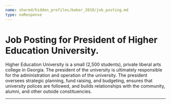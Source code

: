 ```yaml
---
name: shared/hidden_profiles/baker_2010/job_posting.md
type: noResponse
---
```


# Job Posting for President of Higher Education University.

Higher Education University is a small (2,500 students), private liberal arts college in Georgia. The president of the university is ultimately responsible for the administration and operation of the university. The president oversees strategic planning, fund raising, and budgeting, ensures that university polices are followed, and builds relationships with the community, alumni, and other outside constituencies.

---
